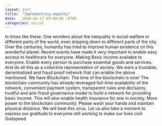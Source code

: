 ```yaml
---
layout: post
title:  "Implementing empathy"
date:   2020-04-17 09:00:00 -0700
categories: social
---
```



In times like these. One wonders about the inequality in social welfare in different parts of the world, even dripping down to different parts of the city. Over the centuries, humanity has tried to improve human existence on this wonderful planet.
Recent events have made it very important to enable easy access to healthcare for everyone. Making Basic income available to everyone. Enable every person to purchase essential goods and services. And do all this as a collective representation of society.
We want a trustable, decentralized and fraud proof network that can enable the above mentioned. We have Blockchain.
The time of the blockchain is now! The blockchain community has already leveraged full-time availability of the network, convenient payment system, transparent rules and decisions, trustful and anti-fraud governance model to build a network for providing basic income. This will also enable health insurance for one in society. More power to the blockchain community.
Please wash your hands and maintain physical distance. We will beat this virus. Let us also take a moment to express our gratitude to everyone still working to make our lives civil. Godspeed.
